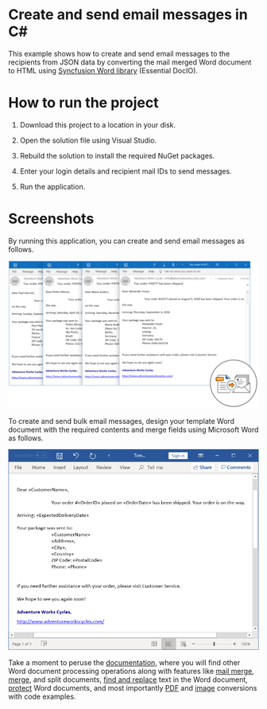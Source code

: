 # Create and send email messages in C#

This example shows how to create and send email messages to the recipients from JSON data by converting the mail merged Word document to HTML using [Syncfusion Word library](https://www.syncfusion.com/word-framework/net/word-library?utm_source=github&utm_medium=listing&utm_campaign=mail-merge-examples) (Essential DocIO).

# How to run the project

1. Download this project to a location in your disk.

2. Open the solution file using Visual Studio.

3. Rebuild the solution to install the required NuGet packages.

4. Enter your login details and recipient mail IDs to send messages.

5. Run the application.

# Screenshots

By running this application, you can create and send email messages as follows.

<p align="center">
<img src="Images/Create-and-send-email-messages-output.png" alt=" Create-and-send-email-messages-output"/>
</p>

To create and send bulk email messages, design your template Word document with the required contents and merge fields using Microsoft Word as follows.

<p align="center">
<img src="Images/Create-and-send-email-messages-template.png" alt="Create-and-send-email-messages-template.png"/>
</p>

Take a moment to peruse the [documentation](https://help.syncfusion.com/file-formats/docio/getting-started), where you will find other Word document processing operations along with features like [mail merge](https://help.syncfusion.com/file-formats/docio/working-with-mail-merge), [merge](https://help.syncfusion.com/file-formats/docio/working-with-word-document#merging-word-documents), and split documents, [find and replace](https://help.syncfusion.com/file-formats/docio/working-with-find-and-replace) text in the Word document, [protect](https://help.syncfusion.com/file-formats/docio/working-with-security) Word documents, and most importantly [PDF](https://help.syncfusion.com/file-formats/docio/word-to-pdf) and [image](https://help.syncfusion.com/file-formats/docio/word-to-image) conversions with code examples.